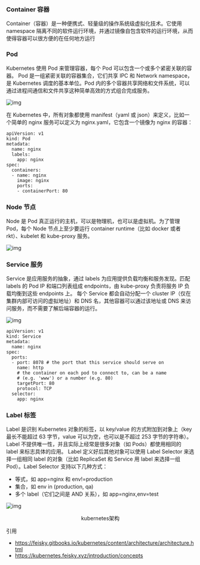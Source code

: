### Container 容器
Container（容器）是一种便携式、轻量级的操作系统级虚拟化技术。它使用 namespace 隔离不同的软件运行环境，并通过镜像自包含软件的运行环境，从而使得容器可以很方便的在任何地方运行

### Pod
Kubernetes 使用 Pod 来管理容器，每个 Pod 可以包含一个或多个紧密关联的容器。
Pod 是一组紧密关联的容器集合，它们共享 IPC 和 Network namespace，是 Kubernetes 调度的基本单位。Pod 内的多个容器共享网络和文件系统，可以通过进程间通信和文件共享这种简单高效的方式组合完成服务。

![img](https://4130827217-files.gitbook.io/~/files/v0/b/gitbook-x-prod.appspot.com/o/spaces%2F-LDAOok5ngY4pc1lEDes-887967055%2Fuploads%2Fgit-blob-d22681ecc307ddc2ef198626b120cff1ac83063c%2Fpod%20(5).png?alt=media)


在 Kubernetes 中，所有对象都使用 manifest（yaml 或 json）来定义，比如一个简单的 nginx 服务可以定义为 nginx.yaml，它包含一个镜像为 nginx 的容器：

```
apiVersion: v1
kind: Pod
metadata:
  name: nginx
  labels:
    app: nginx
spec:
  containers:
  - name: nginx
    image: nginx
    ports:
    - containerPort: 80
```

### Node 节点

Node 是 Pod 真正运行的主机，可以是物理机，也可以是虚拟机。为了管理 Pod，每个 Node 节点上至少要运行 container runtime（比如 docker 或者 rkt）、kubelet 和 kube-proxy 服务。

![img](https://4130827217-files.gitbook.io/~/files/v0/b/gitbook-x-prod.appspot.com/o/spaces%2F-LDAOok5ngY4pc1lEDes-887967055%2Fuploads%2Fgit-blob-e96ac09eb3f696e082efdf37da56de12652094a0%2Fnode%20(3).png?alt=media)



### Service 服务
Service 是应用服务的抽象，通过 labels 为应用提供负载均衡和服务发现。匹配 labels 的 Pod IP 和端口列表组成 endpoints，由 kube-proxy 负责将服务 IP 负载均衡到这些 endpoints 上。
每个 Service 都会自动分配一个 cluster IP（仅在集群内部可访问的虚拟地址）和 DNS 名，其他容器可以通过该地址或 DNS 来访问服务，而不需要了解后端容器的运行。

![img](https://4130827217-files.gitbook.io/~/files/v0/b/gitbook-x-prod.appspot.com/o/spaces%2F-LDAOok5ngY4pc1lEDes-887967055%2Fuploads%2Fgit-blob-5c445108e5b419300e004379bb2749baa4272644%2F14731220608865.png?alt=media)

```
apiVersion: v1
kind: Service
metadata:
  name: nginx
spec:
  ports:
  - port: 8078 # the port that this service should serve on
    name: http
    # the container on each pod to connect to, can be a name
    # (e.g. 'www') or a number (e.g. 80)
    targetPort: 80
    protocol: TCP
  selector:
    app: nginx
```

### Label 标签
Label 是识别 Kubernetes 对象的标签，以 key/value 的方式附加到对象上（key 最长不能超过 63 字节，value 可以为空，也可以是不超过 253 字节的字符串）。
Label 不提供唯一性，并且实际上经常是很多对象（如 Pods）都使用相同的 label 来标志具体的应用。
Label 定义好后其他对象可以使用 Label Selector 来选择一组相同 label 的对象（比如 ReplicaSet 和 Service 用 label 来选择一组 Pod）。Label Selector 支持以下几种方式：

- 等式，如 app=nginx 和 env!=production
- 集合，如 env in (production, qa)
- 多个 label（它们之间是 AND 关系），如 app=nginx,env=test



![img](https://jimmysong.io/kubernetes-handbook/images/architecture.png)

<center>kubernetes架构</center>



引用 

- https://feisky.gitbooks.io/kubernetes/content/architecture/architecture.html
- https://kubernetes.feisky.xyz/introduction/concepts



